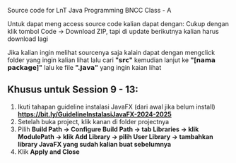 Source code for LnT Java Programming BNCC Class - A

Untuk dapat meng access source code kalian dapat dengan:
Cukup dengan klik tombol Code -> Download ZIP, tapi di update berikutnya kalian harus download lagi

Jika kalian ingin melihat sourcenya saja kalain dapat dengan mengclick folder yang ingin kalian lihat lalu cari **"𝘀𝗿𝗰"** kemudian lanjut ke **"[𝗻𝗮𝗺𝗮 𝗽𝗮𝗰𝗸𝗮𝗴𝗲]"** lalu ke file **".𝗝𝗮𝘃𝗮"** yang ingin kaian lihat

## Khusus untuk Session 9 - 13:
1. Ikuti tahapan guideline instalasi JavaFX (dari awal jika belum install) **https://bit.ly/GuidelineInstalasiJavaFX-2024-2025**
2. Setelah buka project, klik kanan di folder projectnya
3. Pilih **Build Path -> Configure Build Path -> tab Libraries -> klik ModulePath -> klik Add Library -> pilih User Library -> tambahkan library JavaFX yang sudah kalian buat sebelumnya**
4. Klik **Apply and Close**
